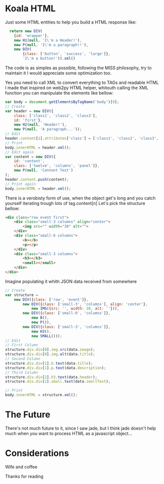 Koala HTML
==========

Just some HTML entities to help you build a HTML response like:

```javascript
  return new DIV(
    {id: 'wrapper'},
    new H1(null, 'I\'m a Header!'),
    new P(null, 'I\'m a paragraph!!'),
    new DIV(
        {class: ['button', 'success', 'large']},
        'I\'m a button!')).xml()
```

The code is as simples as possible, following the MISS philosophy, try to maintain it
I would appreciate some optimization too.

Yes you need to call XML to convert everything to TAGs and readable HTML
I made that inspired on web2py HTML helper, whitouth calling the XML function you can manipulate the elements like bellow:

```javascript
var body = document.getElementsByTagName('body')[0];
// Create
var header = new DIV({
    class: ['class1', 'class2', 'class3'],
    id: 'first'},
    new H2(null, 'Header!'),
    new P(null, 'A paragraph...'));
// Edit
header.content[1].attributes['class'] = ['class1', 'class2', 'class3', 'class4'];
// Print
body.innerHTML = header.xml();
// Edit again
var content = new DIV({
    id: 'content',
    class: ['twelve', 'columns', 'panel']},
    new P(null, 'Content Text')
);
header.content.push(content);
// Print again
body.innerHTML = header.xml();
```

There is a verobisty form of use, when the object get's long and you catch yourself iterating trough lots of tag.content[n]
Let's pick the structure bellow:

```html
<div class="row event first">
    <div class="small-3 columns" align="center">
        <img src="" width="30" alt="">
    </div>
    <div class="small-6 columns">
        <b></b>
        <p></p>
    </div>
    <div class="small-3 columns">
        <h3></h3>
        <small></small>
    </div>
</div>
```

Imagine populating it whith JSON data received from somewhere

```javascript
// Create
var structure = 
    new DIV({class: ['row', 'event']},
        new DIV({class: ['small-3', 'columns'], align: 'center'},
            new IMG({src: '', width: 30, alt: ''})),
        new DIV({class: ['small-6', 'columns']},
            new B(),
            new P()),
        new DIV({class: ['small-3', 'columns']},
            new H3(),
            new SMALL()));
// Edit            
// First Column
structure.div.div[0].img.src(data.image);
structure.div.div[0].img.alt(data.title);
// Second Column
structure.div.div[1].b.text(data.title);
structure.div.div[1].p.text(data.description);
// Third Column
structure.div.div[2].h3.text(data.header);
structure.div.div[2].small.text(data.smallText);

// Print
body.innerHTML = structure.xml();
```

The Future
==========

There's not much future to it, since I saw jade, but I think jade doesn't help much when you want to process HTML as a javascript object...

Considerations
==============

Wife and coffee

Thanks for reading